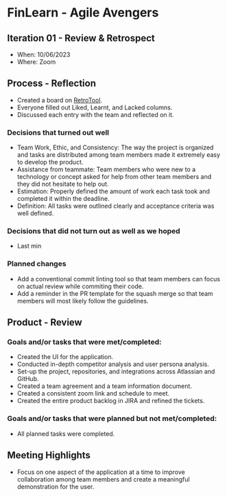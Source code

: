 # FinLearn - Agile Avengers

## Iteration 01 - Review & Retrospect

- When: 10/06/2023
- Where: Zoom

## Process - Reflection

- Created a board on [RetroTool](https://retrotool.io/nWOr7XFwbqkaJ64CxS607).
- Everyone filled out Liked, Learnt, and Lacked columns.
- Discussed each entry with the team and reflected on it.

### Decisions that turned out well

- Team Work, Ethic, and Consistency: The way the project is organized and tasks are distributed among team members made it extremely easy to develop the product.
- Assistance from teammate: Team members who were new to a technology or concept asked for help from other team members and they did not hesitate to help out.
- Estimation: Properly defined the amount of work each task took and completed it within the deadline.
- Definition: All tasks were outlined clearly and acceptance criteria was well defined.

### Decisions that did not turn out as well as we hoped

- Last min

### Planned changes

- Add a conventional commit linting tool so that team members can focus on actual review while commiting their code.
- Add a reminder in the PR template for the squash merge so that team members will most likely follow the guidelines.

## Product - Review

### Goals and/or tasks that were met/completed:

- Created the UI for the application.
- Conducted in-depth competitor analysis and user persona analysis.
- Set-up the project, repositories, and integrations across Atlassian and GitHub.
- Created a team agreement and a team information document.
- Created a consistent zoom link and schedule to meet.
- Created the entire product backlog in JIRA and refined the tickets.

### Goals and/or tasks that were planned but not met/completed:

- All planned tasks were completed.

## Meeting Highlights

- Focus on one aspect of the application at a time to improve collaboration among team members and create a meaningful demonstration for the user.
